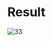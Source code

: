 # Result

![33](https://user-images.githubusercontent.com/96381221/220105135-a713c887-7225-424b-bbcb-d7c151a13fcc.gif)

